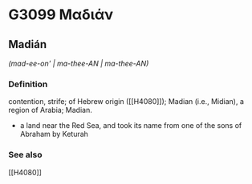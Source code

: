 # G3099 Μαδιάν

## Madián

_(mad-ee-on' | ma-thee-AN | ma-thee-AN)_

### Definition

contention, strife; of Hebrew origin ([[H4080]]); Madian (i.e., Midian), a region of Arabia; Madian.

- a land near the Red Sea, and took its name from one of the sons of Abraham by Keturah

### See also

[[H4080]]

